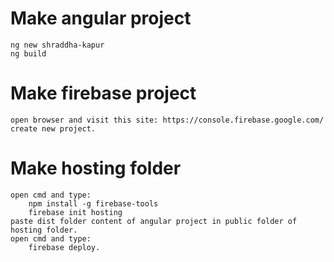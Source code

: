 # Make angular project
    ng new shraddha-kapur
    ng build

# Make firebase project
	open browser and visit this site: https://console.firebase.google.com/
    create new project.

# Make hosting folder
	open cmd and type: 
		npm install -g firebase-tools
    	firebase init hosting
    paste dist folder content of angular project in public folder of hosting folder.
    open cmd and type: 
    	firebase deploy.
